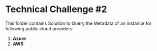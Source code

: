 # Technical Challenge #2
This folder contains Solution to Query the Metadata of an instance for following public cloud providers:

1. **Azure**
2. **AWS**
